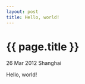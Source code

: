```yaml
---
layout: post
title: Hello, world!
---
```


{{ page.title }}
================

<p class="meta">26 Mar 2012 Shanghai </p>

Hello, world!

